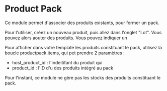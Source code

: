 # Product Pack

Ce module permet d'associer des produits existants, pour former un pack.

Pour l'utiliser, créez un nouveau produit, puis allez dans l'onglet "Lot". Vous pouvez alors aouter des produits.
Vous pouvez indiquer un 

Pour afficher dans votre template les produits constituant le pack, utilisez la boucle productpack.items, qui pet prendre 2 paramètres :

- host_product_id : l'indeitifant du produit qui 
- product_id : l'ID d'u des produits intégré au pack

Pour l'instant, ce module ne gère pas les stocks des produits constituant le pack.

